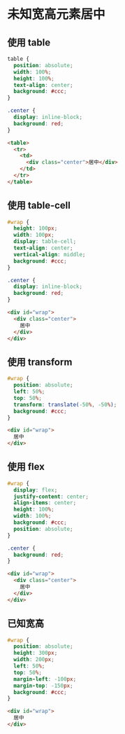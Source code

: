 # 未知宽高元素居中

## 使用 table

```css
table {
  position: absolute;
  width: 100%;
  height: 100%;
  text-align: center;
  background: #ccc;
}

.center {
  display: inline-block;
  background: red;
}
```

```html
<table>
  <tr>
    <td>
      <div class="center">居中</div>
    </td>
  </tr>
</table>
```

## 使用 table-cell

```css
#wrap {
  height: 100px;
  width: 100px;
  display: table-cell;
  text-align: center;
  vertical-align: middle;
  background: #ccc;
}

.center {
  display: inline-block;
  background: red;
}
```

```html
<div id="wrap">
  <div class="center">
    居中
  </div>
</div>
```

## 使用 transform

```css
#wrap {
  position: absolute;
  left: 50%;
  top: 50%;
  transform: translate(-50%, -50%);
  background: #ccc;
}
```

```html
<div id="wrap">
  居中
</div>
```

## 使用 flex

```css
#wrap {
  display: flex;
  justify-content: center;
  align-items: center;
  height: 100%;
  width: 100%;
  background: #ccc;
  position: absolute;
}

.center {
  background: red;
}
```

```html
<div id="wrap">
  <div class="center">
    居中
  </div>
</div>
```

## 已知宽高

```css
#wrap {
  position: absolute;
  height: 300px;
  width: 200px;
  left: 50%;
  top: 50%;
  margin-left: -100px;
  margin-top: -150px;
  background: #ccc;
}
```

```html
<div id="wrap">
  居中
</div>
```
    
